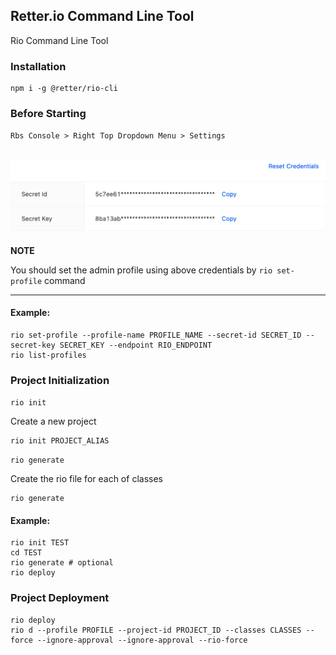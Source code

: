 ## Retter.io Command Line Tool

Rio Command Line Tool

### Installation

```shell
npm i -g @retter/rio-cli
```

### Before Starting

``Rbs Console > Right Top Dropdown Menu > Settings``

![img.png](docs/img.png)
---
**NOTE**

You should set the admin profile using above credentials by ```rio set-profile``` command

---

#### Example:

```shell
rio set-profile --profile-name PROFILE_NAME --secret-id SECRET_ID --secret-key SECRET_KEY --endpoint RIO_ENDPOINT
rio list-profiles
```

### Project Initialization

``rio init``

Create a new project

```shell
rio init PROJECT_ALIAS
```

``rio generate``

Create the rio file for each of classes

```shell
rio generate
```

#### Example:

```shell
rio init TEST
cd TEST
rio generate # optional
rio deploy
```

### Project Deployment

```shell
rio deploy
rio d --profile PROFILE --project-id PROJECT_ID --classes CLASSES --force --ignore-approval --ignore-approval --rio-force
```
